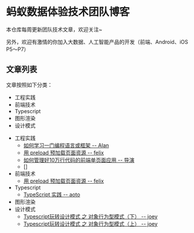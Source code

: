 # 蚂蚁数据体验技术团队博客
本仓库每周更新团队技术文章，欢迎关注~

另外，欢迎有激情的你加入大数据、人工智能产品的开发（前端、Android、iOS P5～P7）

## 文章列表
文章按照如下分类：
 - 工程实践
 - 前端技术
 - Typescript
 - 图形渲染
 - 设计模式

* 工程实践
    * [如何学习一门编程语言或框架 -- Alan](https://github.com/ProtoTeam/blog/blob/master/201803/1.md)
    * [用 preload 预加载页面资源 -- felix](https://github.com/ProtoTeam/blog/blob/master/201802/1.md)
    * [如何管理好10万行代码的前端单页面应用 -- 导演](https://github.com/ProtoTeam/blog/blob/master/201709/1.md)
    * []
* 前端技术
    * [用 preload 预加载页面资源 -- felix](https://github.com/ProtoTeam/blog/blob/master/201803/3.md)
* Typescript
    * [TypeScript 实践 -- aoto](https://github.com/ProtoTeam/blog/blob/master/201803/2.md)
* 图形渲染
* 设计模式
    * [Typescript玩转设计模式 之 对象行为型模式（下） -- joey](https://github.com/ProtoTeam/blog/blob/master/201802/2.md)
    * [Typescript玩转设计模式 之 对象行为型模式（上） -- joey](https://github.com/ProtoTeam/blog/blob/master/201801/1.md)